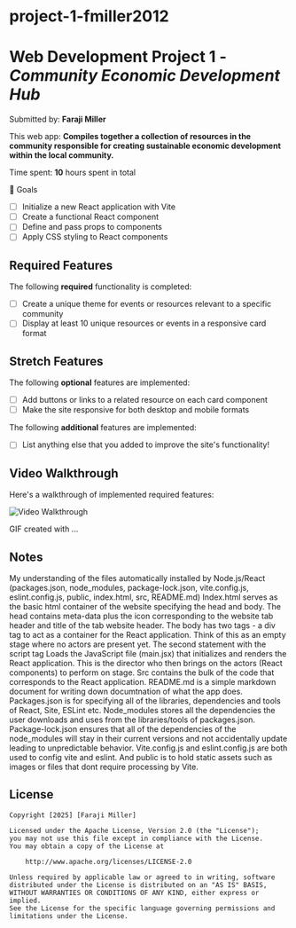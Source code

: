 # project-1-fmiller2012

# Web Development Project 1 - *Community Economic Development Hub*

Submitted by: **Faraji Miller**

This web app: **Compiles together a collection of resources in the community responsible for creating sustainable economic development within the local community.**

Time spent: **10** hours spent in total

🎯 Goals
- [ ] Initialize a new React application with Vite
- [ ] Create a functional React component
- [ ] Define and pass props to components
- [ ] Apply CSS styling to React components

## Required Features

The following **required** functionality is completed:

- [ ] Create a unique theme for events or resources relevant to a specific community
- [ ] Display at least 10 unique resources or events in a responsive card format

## Stretch Features

The following **optional** features are implemented:

- [ ] Add buttons or links to a related resource on each card component
- [ ] Make the site responsive for both desktop and mobile formats

The following **additional** features are implemented:

* [ ] List anything else that you added to improve the site's functionality!

## Video Walkthrough

Here's a walkthrough of implemented required features:

<img src='http://i.imgur.com/link/to/your/gif/file.gif' title='Video Walkthrough' width='' alt='Video Walkthrough' />

<!-- Replace this with whatever GIF tool you used! -->
GIF created with ...  
<!-- Recommended tools:
[Kap](https://getkap.co/) for macOS
[ScreenToGif](https://www.screentogif.com/) for Windows
[peek](https://github.com/phw/peek) for Linux. -->

## Notes

My understanding of the files automatically installed by Node.js/React (packages.json, node_modules, package-lock.json, vite.config.js, eslint.config.js, public, index.html, src, README.md)
Index.html serves as the basic html container of the website specifying the head and body. The head contains meta-data plus the icon corresponding to the website tab header and title of the tab website header. The body has two tags - a div tag to act as a container for the React application. Think of this as an empty stage where no actors are present yet. The second statement with the script tag Loads the JavaScript file (main.jsx) that initializes and renders the React application. This is the director who then brings on the actors (React components) to perform on stage.
Src contains the bulk of the code that corresponds to the React application.
README.md is a simple markdown document for writing down documtnation of what the app does.
Packages.json is for specifying all of the libraries, dependencies and tools of React, Site, ESLint etc. Node_modules stores all the dependencies the user downloads and uses from the libraries/tools of packages.json. Package-lock.json ensures that all of the dependencies of the node_modules will stay in their current versions and not accidentally update leading to unpredictable behavior. Vite.config.js and eslint.config.js are both used to config vite and eslint. And public is to hold static assets such as images or files that dont require processing by Vite.

## License

    Copyright [2025] [Faraji Miller]

    Licensed under the Apache License, Version 2.0 (the "License");
    you may not use this file except in compliance with the License.
    You may obtain a copy of the License at

        http://www.apache.org/licenses/LICENSE-2.0

    Unless required by applicable law or agreed to in writing, software
    distributed under the License is distributed on an "AS IS" BASIS,
    WITHOUT WARRANTIES OR CONDITIONS OF ANY KIND, either express or implied.
    See the License for the specific language governing permissions and
    limitations under the License.
